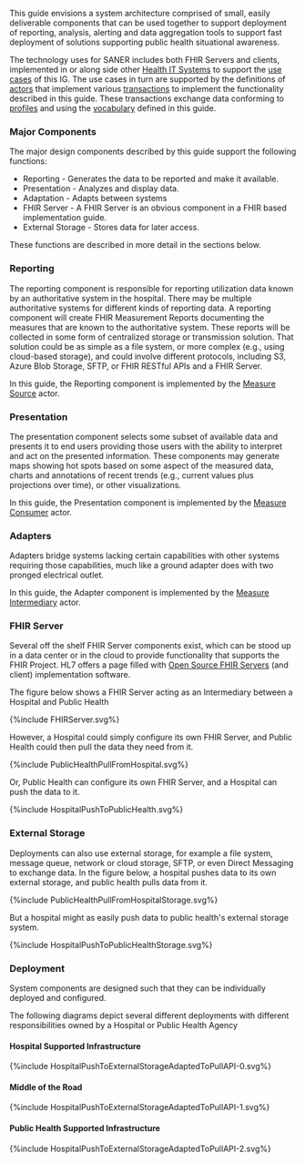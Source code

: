 This guide envisions a system architecture comprised of small, easily deliverable
components that can be used together to support deployment of reporting, analysis,
alerting and data aggregation tools to support fast deployment of solutions supporting
public health situational awareness.

The technology uses for SANER includes both FHIR Servers and clients,
implemented in or along side other [Health IT Systems](technology_environment.html) to
support the [use cases](use_cases.html) of this IG.  The use cases in turn are supported
by the definitions of [actors](actors.html) that implement various [transactions](transactions.html)
to implement the functionality described in this guide. These transactions exchange data
conforming to [profiles](profiles_and_extensions.html) and using the [vocabulary](vocabulary.html) defined
in this guide.

### Major Components
The major design components described by this guide support the following functions:

* Reporting - Generates the data to be reported and make it available.
* Presentation - Analyzes and display data.
* Adaptation - Adapts between systems
* FHIR Server - A FHIR Server is an obvious component in a FHIR based implementation guide.
* External Storage - Stores data for later access.

These functions are described in more detail in the sections below.

### Reporting
The reporting component is responsible for reporting utilization data known by an
authoritative system in the hospital. There may be multiple authoritative systems
for different kinds of reporting data.  A reporting component will create FHIR Measurement
Reports documenting the measures that are known to the authoritative system.  These
reports will be collected in some form of centralized storage or transmission solution.
That solution could be as simple as a file system, or more complex (e.g., using
cloud-based storage), and could involve different protocols, including S3, Azure Blob
Storage, SFTP, or FHIR RESTful APIs and a FHIR Server.

In this guide, the Reporting component is implemented by the [Measure Source](actors.html#measure-source) actor.

### Presentation
The presentation component selects some subset of available data and presents it to
end users providing those users with the ability to interpret and act on the presented
information.  These components may generate maps showing hot spots based on some aspect
of the measured data, charts and annotations of recent trends (e.g., current values
plus projections over time), or other visualizations.

In this guide, the Presentation component is implemented by the [Measure Consumer](actors.html#measure-consumer) actor.

### Adapters
Adapters bridge systems lacking certain capabilities with other systems requiring
those capabilities, much like a ground adapter does with two pronged electrical outlet.

In this guide, the Adapter component is implemented by the [Measure Intermediary](actors.html#measure-intermediary) actor.

### FHIR Server
Several off the shelf FHIR Server components exist, which can be stood up in a data center or in the cloud to provide functionality that supports the FHIR Project. HL7 offers a page filled with [Open Source FHIR Servers](https://wiki.hl7.org/Open_Source_FHIR_implementations) (and client) implementation software.

The figure below shows a FHIR Server acting as an Intermediary between a Hospital and Public Health
<div>
{%include FHIRServer.svg%}
</div>
<!-- ![FHIR Server](FHIRServer.svg) -->

However, a Hospital could simply configure its own FHIR Server, and Public Health could then pull the data they need from it.
<div>
{%include PublicHealthPullFromHospital.svg%}
</div>
<!-- ![PublicHealthPullFromHospital](PublicHealthPullFromHospital.svg) -->

Or, Public Health can configure its own FHIR Server, and a Hospital can push the data to it.
<div>
{%include HospitalPushToPublicHealth.svg%}
</div>
<!-- ![HospitalPushToPublicHealth](HospitalPushToPublicHealth.svg) -->

### External Storage
Deployments can also use external storage, for example a file system, message queue, network or cloud storage, SFTP, or even Direct Messaging
to exchange data.  In the figure below, a hospital pushes data to its own external storage, and public health pulls data from it.
<div>
{%include PublicHealthPullFromHospitalStorage.svg%}
</div>
<!-- ![Hospital Pushes To its own External Storage](PublicHealthPullFromHospitalStorage.svg) -->


But a hospital might as easily push data to public health's external storage system.

<div>
{%include HospitalPushToPublicHealthStorage.svg%}
</div>
<!-- ![Hospital Pushes To Public Health Agency's External Storage](HospitalPushToPublicHealthStorage.svg) -->


### Deployment
System components are designed such that they can be individually deployed and configured.

The following diagrams depict several different deployments with different responsibilities owned by a Hospital or Public Health Agency

#### Hospital Supported Infrastructure

<div>
{%include HospitalPushToExternalStorageAdaptedToPullAPI-0.svg%}
</div>
<!-- ![Hospital Supported Infrastructure](HospitalPushToExternalStorageAdaptedToPullAPI-0.svg) -->


#### Middle of the Road

<div>
{%include HospitalPushToExternalStorageAdaptedToPullAPI-1.svg%}
</div>
<!-- ![Middle of the Road](HospitalPushToExternalStorageAdaptedToPullAPI-1.svg) -->


#### Public Health Supported Infrastructure

<div>
{%include HospitalPushToExternalStorageAdaptedToPullAPI-2.svg%}
</div>
<!-- ![Public Health Supported Infrastructure](HospitalPushToExternalStorageAdaptedToPullAPI-2.svg) -->
